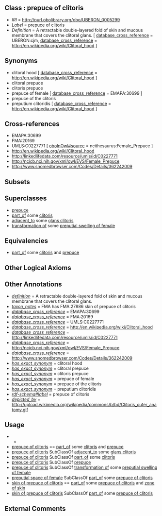 
## Class : prepuce of clitoris

 * *IRI* = http://purl.obolibrary.org/obo/UBERON_0005299
 * *Label* = prepuce of clitoris
 * *Definition* = A retractable double-layered fold of skin and mucous membrane that covers the clitoral glans. [ [database_cross_reference](../../ef/oboInOwl#hasDbXref.md) = UBERON:cjm, [database_cross_reference](../../ef/oboInOwl#hasDbXref.md) = http://en.wikipedia.org/wiki/Clitoral_hood ]

## Synonyms

 * clitoral hood [ [database_cross_reference](../../ef/oboInOwl#hasDbXref.md) = http://en.wikipedia.org/wiki/Clitoral_hood ]
 * clitoral prepuce
 * clitoris prepuce
 * prepuce of female [ [database_cross_reference](../../ef/oboInOwl#hasDbXref.md) = EMAPA:30699 ]
 * prepuce of the clitoris
 * preputium clitoridis [ [database_cross_reference](../../ef/oboInOwl#hasDbXref.md) = http://en.wikipedia.org/wiki/Clitoral_hood ]

## Cross-references

 * EMAPA:30699
 * FMA:20169
 * UMLS:C0227771 [ [oboInOwl#source](../../ce/oboInOwl#source.md) = ncithesaurus:Female_Prepuce ]
 * http://en.wikipedia.org/wiki/Clitoral_hood
 * http://linkedlifedata.com/resource/umls/id/C0227771
 * http://ncicb.nci.nih.gov/xml/owl/EVS/Female_Prepuce
 * http://www.snomedbrowser.com/Codes/Details/362242009

## Subsets


## Superclasses

 * [prepuce](../../UBERON/74/UBERON_0011374.md)
 * [part_of](../../BFO/50/BFO_0000050.md) some [clitoris](../../UBERON/11/UBERON_0002411.md)
 * [adjacent_to](../../RO/20/RO_0002220.md) some [glans clitoris](../../UBERON/53/UBERON_0006653.md)
 * [transformation of](../../RO/94/RO_0002494.md) some [preputial swelling of female](../../UBERON/06/UBERON_0035006.md)

## Equivalencies

 * [part_of](../../BFO/50/BFO_0000050.md) some [clitoris](../../UBERON/11/UBERON_0002411.md) and [prepuce](../../UBERON/74/UBERON_0011374.md)

## Other Logical Axioms


## Other Annotations

 * *[definition](../../IAO/15/IAO_0000115.md)* = A retractable double-layered fold of skin and mucous membrane that covers the clitoral glans.
 * *[taxon_notes](../../UBPROP/08/UBPROP_0000008.md)* = FMA has FMA:27886 skin of prepuce of clitoris
 * *[database_cross_reference](../../ef/oboInOwl#hasDbXref.md)* = EMAPA:30699
 * *[database_cross_reference](../../ef/oboInOwl#hasDbXref.md)* = FMA:20169
 * *[database_cross_reference](../../ef/oboInOwl#hasDbXref.md)* = UMLS:C0227771
 * *[database_cross_reference](../../ef/oboInOwl#hasDbXref.md)* = http://en.wikipedia.org/wiki/Clitoral_hood
 * *[database_cross_reference](../../ef/oboInOwl#hasDbXref.md)* = http://linkedlifedata.com/resource/umls/id/C0227771
 * *[database_cross_reference](../../ef/oboInOwl#hasDbXref.md)* = http://ncicb.nci.nih.gov/xml/owl/EVS/Female_Prepuce
 * *[database_cross_reference](../../ef/oboInOwl#hasDbXref.md)* = http://www.snomedbrowser.com/Codes/Details/362242009
 * *[has_exact_synonym](../../ym/oboInOwl#hasExactSynonym.md)* = clitoral hood
 * *[has_exact_synonym](../../ym/oboInOwl#hasExactSynonym.md)* = clitoral prepuce
 * *[has_exact_synonym](../../ym/oboInOwl#hasExactSynonym.md)* = clitoris prepuce
 * *[has_exact_synonym](../../ym/oboInOwl#hasExactSynonym.md)* = prepuce of female
 * *[has_exact_synonym](../../ym/oboInOwl#hasExactSynonym.md)* = prepuce of the clitoris
 * *[has_exact_synonym](../../ym/oboInOwl#hasExactSynonym.md)* = preputium clitoridis
 * *[rdf-schema#label](../../el/rdf-schema#label.md)* = prepuce of clitoris
 * *[depicted_by](../../depicted/by/depicted_by.md)* = http://upload.wikimedia.org/wikipedia/commons/b/bd/Clitoris_outer_anatomy.gif

## Usage

 * -
 * [prepuce of clitoris](../../UBERON/99/UBERON_0005299.md) == [part_of](../../BFO/50/BFO_0000050.md) some [clitoris](../../UBERON/11/UBERON_0002411.md) and [prepuce](../../UBERON/74/UBERON_0011374.md)
 * [prepuce of clitoris](../../UBERON/99/UBERON_0005299.md) SubClassOf [adjacent_to](../../RO/20/RO_0002220.md) some [glans clitoris](../../UBERON/53/UBERON_0006653.md)
 * [prepuce of clitoris](../../UBERON/99/UBERON_0005299.md) SubClassOf [part_of](../../BFO/50/BFO_0000050.md) some [clitoris](../../UBERON/11/UBERON_0002411.md)
 * [prepuce of clitoris](../../UBERON/99/UBERON_0005299.md) SubClassOf [prepuce](../../UBERON/74/UBERON_0011374.md)
 * [prepuce of clitoris](../../UBERON/99/UBERON_0005299.md) SubClassOf [transformation of](../../RO/94/RO_0002494.md) some [preputial swelling of female](../../UBERON/06/UBERON_0035006.md)
 * [preputial space of female](../../UBERON/43/UBERON_0035143.md) SubClassOf [part_of](../../BFO/50/BFO_0000050.md) some [prepuce of clitoris](../../UBERON/99/UBERON_0005299.md)
 * [skin of prepuce of clitoris](../../UBERON/75/UBERON_0011375.md) == [part_of](../../BFO/50/BFO_0000050.md) some [prepuce of clitoris](../../UBERON/99/UBERON_0005299.md) and [zone of skin](../../UBERON/14/UBERON_0000014.md)
 * [skin of prepuce of clitoris](../../UBERON/75/UBERON_0011375.md) SubClassOf [part_of](../../BFO/50/BFO_0000050.md) some [prepuce of clitoris](../../UBERON/99/UBERON_0005299.md)

## External Comments

